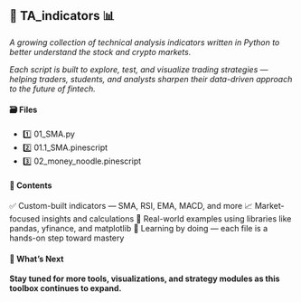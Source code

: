 ## 🧠 TA_indicators 📊

*A growing collection of technical analysis indicators written in Python to better understand the stock and crypto markets.*

*Each script is built to explore, test, and visualize trading strategies — helping traders, students, and analysts sharpen their data-driven approach to the future of fintech.*

#### 🗃️ Files
- 1️⃣ 01_SMA.py
- 2️⃣ 01.1_SMA.pinescript
- 3️⃣ 02_money_noodle.pinescript

#### 📂 Contents

✅ Custom-built indicators — SMA, RSI, EMA, MACD, and more
📈 Market-focused insights and calculations
🧮 Real-world examples using libraries like pandas, yfinance, and matplotlib
🧠 Learning by doing — each file is a hands-on step toward mastery

#### 💭 What’s Next

**Stay tuned for more tools, visualizations, and strategy modules as this toolbox continues to expand.**
